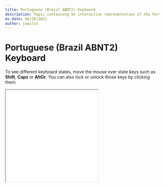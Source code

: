 ```yaml
--- 
title: Portuguese (Brazil ABNT2) Keyboard 
description: Topic containing an interactive representation of the Portuguese (Brazil ABNT2) Keyboard 
ms.date: 04/26/2021 
author: jowilco 
--- 
```

 
# Portuguese (Brazil ABNT2) Keyboard 
 
To see different keyboard states, move the mouse over state keys such as **Shift**, **Caps** or **AltGr**. You can also lock or unlock those keys by clicking them. 
 
<iframe src="kbdbr_2.html" height="300"></iframe> 
